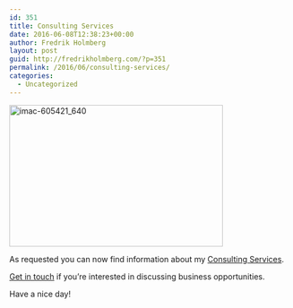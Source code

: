 ```yaml
---
id: 351
title: Consulting Services
date: 2016-06-08T12:38:23+00:00
author: Fredrik Holmberg
layout: post
guid: http://fredrikholmberg.com/?p=351
permalink: /2016/06/consulting-services/
categories:
  - Uncategorized
---
```

[<img class="wp-image-353 aligncenter" src="http://fredrikholmberg.com/wp-content/uploads/2016/06/imac-605421_640.jpg" alt="imac-605421_640" width="381" height="253" srcset="http://fredrikholmberg.com/wp-content/uploads/2016/06/imac-605421_640.jpg 640w, http://fredrikholmberg.com/wp-content/uploads/2016/06/imac-605421_640-300x199.jpg 300w" sizes="(max-width: 381px) 100vw, 381px" />](http://fredrikholmberg.com/consulting/)

<p style="text-align: left;">
  As requested you can now find information about my <a href="http://fredrikholmberg.com/consulting/">Consulting Services</a>.
</p>

<p style="text-align: left;">
  <a href="mailto:mail@fredrikholmberg.com?Subject=Consulting%20Services">Get in touch</a> if you&#8217;re interested in discussing business opportunities.
</p>

<p style="text-align: left;">
  Have a nice day!
</p>
